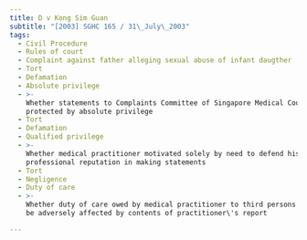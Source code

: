 ```yaml
---
title: D v Kong Sim Guan
subtitle: "[2003] SGHC 165 / 31\_July\_2003"
tags:
  - Civil Procedure
  - Rules of court
  - Complaint against father alleging sexual abuse of infant daugther
  - Tort
  - Defamation
  - Absolute privilege
  - >-
    Whether statements to Complaints Committee of Singapore Medical Council
    protected by absolute privilege
  - Tort
  - Defamation
  - Qualified privilege
  - >-
    Whether medical practitioner motivated solely by need to defend his
    professional reputation in making statements
  - Tort
  - Negligence
  - Duty of care
  - >-
    Whether duty of care owed by medical practitioner to third persons who might
    be adversely affected by contents of practitioner\'s report

---
```


